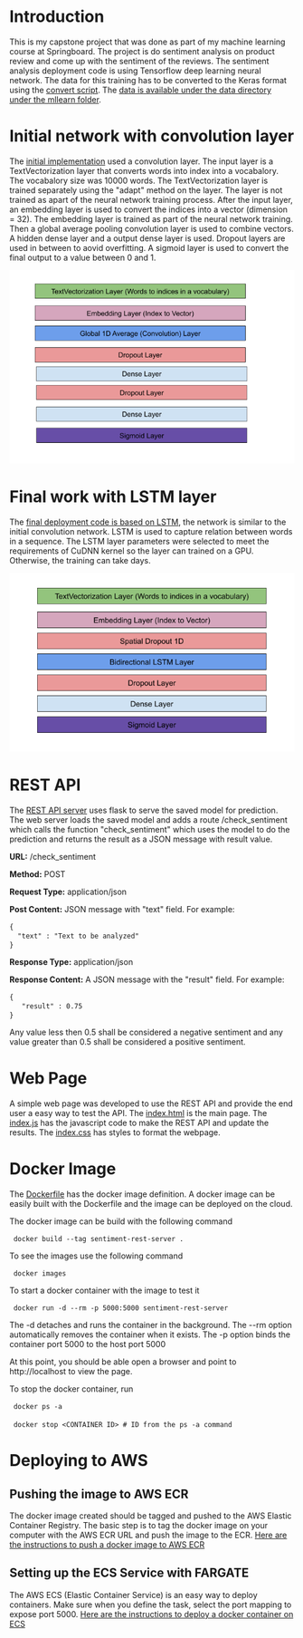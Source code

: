 # Introduction
This is my capstone project that was done as part of my machine learning course at Springboard. The project is do sentiment analysis on product review and come up with the sentiment of the reviews.  The sentiment analysis deployment code is using Tensorflow deep learning neural network. The data for this training has to be converted to the Keras format using the [convert script](convert_to_keras_dataset.py). The [data is available under the data directory under the mllearn folder](../data).

# Initial network with convolution layer 
The [initial implementation](sentiment_trainer.py) used a convolution layer. The input layer is a TextVectorization layer that converts words into index into a vocabalory. The vocabalory size was 10000 words. The TextVectorization layer is trained separately using the "adapt" method on the layer. The layer is not trained as apart of the neural network training process. After the input layer, an embedding layer is used to convert the indices into a vector (dimension = 32). The embedding layer is trained as part of the neural network training. Then a global average pooling convolution layer is used to combine vectors. A hidden dense layer and a output dense layer is used. Dropout layers are used in between to aovid overfitting. A sigmoid layer is used to convert the final output to a value between 0 and 1. 

![Convolution Network Architecture](convolution.png "Convolution Network")


# Final work with LSTM layer

The [final deployment code is based on LSTM](sentiment_lstm_trainer.py), the network is similar to the initial convolution network. LSTM is used to capture relation between words in a sequence. The LSTM layer parameters were selected to meet the requirements of CuDNN kernel so the layer can trained on a GPU. Otherwise, the training can take days.

![LSTM Network Architecture](lstm.png "Convolution Network")


# REST API
The [REST API server](sentiment_rest_server.py) uses flask to serve the saved model for prediction. The web server loads the saved model and adds a route /check_sentiment which calls the function "check_sentiment" which uses the model to do the prediction and returns the result as a JSON message with result value. 

**URL:** /check_sentiment

**Method:** POST

**Request Type:**  application/json

**Post Content:** JSON message with "text" field. For example:

    {
      "text" : "Text to be analyzed"
    }
	
**Response Type:** application/json

**Response Content:** A JSON message with the "result" field. For example:

    {
       "result" : 0.75
    }
	
 Any value less then 0.5 shall be considered a negative sentiment and any value greater than 0.5 shall be considered a positive sentiment. 

# Web Page
 A simple web page was developed to use the REST API and provide the end user a easy way to test the API. The [index.html](index.html) is the main page. The [index.js](index.js) has the javascript code to make the REST API and update the results. The [index.css](index.css) has styles to format the webpage.


# Docker Image
 The [Dockerfile](Dockerfile) has the docker image definition. A docker image can be easily built with the Dockerfile and the image can be deployed on the cloud. 

 The docker image can be build with the following command
	
     docker build --tag sentiment-rest-server .

 To see the images use the following command
     
     docker images

 To start a docker container with the image to test it 

     docker run -d --rm -p 5000:5000 sentiment-rest-server

 The -d detaches and runs the container in the background. The --rm option automatically removes the container when it exists. The -p option binds the container port 5000 to the host port 5000


 At this point, you should be able open a browser and point to http://localhost to view the page.

 To stop the docker container, run 

     docker ps -a

     docker stop <CONTAINER ID> # ID from the ps -a command


# Deploying to AWS 

## Pushing the image to AWS ECR
The docker image created should be tagged and pushed to the AWS Elastic Container Registry.
The basic step is to tag the docker image on your computer with the AWS ECR URL and push the image to the ECR.
[Here are the instructions to push a docker image to AWS ECR](https://docs.aws.amazon.com/AmazonECR/latest/userguide/docker-push-ecr-image.html)

## Setting up the ECS Service with FARGATE
The AWS ECS (Elastic Container Service) is an easy way to deploy containers. Make sure when you define the task, select the port mapping to expose port 5000.
[Here are the instructions to deploy a docker container on ECS](https://aws.amazon.com/getting-started/hands-on/deploy-docker-containers/)



